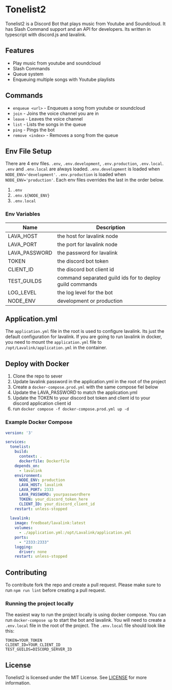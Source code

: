 # Tonelist2
Tonelist2 is a Discord Bot that plays music from Youtube and Soundcloud. It has Slash Command support and an API for developers. Its written in typescript with discord.js and lavalink.

## Features
- Play music from youtube and soundcloud
- Slash Commands
- Queue system
- Enqueuing multiple songs with Youtube playlists

## Commands
- `enqueue <url>` - Enqueues a song from youtube or soundcloud
- `join` - Joins the voice channel you are in
- `leave` - Leaves the voice channel
- `list` - Lists the songs in the queue
- `ping` - Pings the bot
- `remove <index>` - Removes a song from the queue

## Env File Setup
There are 4 env files. `.env`, `.env.development`, `.env.production`, `.env.local`. `.env` and `.env.local` are always loaded. `.env.development` is loaded when `NODE_ENV='development'`. `.env.production` is loaded when `NODE_ENV='production'`. Each env files overrides the last in the order below.

1. `.env`
2. `.env.${NODE_ENV}`
3. `.env.local`

### Env Variables
| Name          | Description                                              |
| ------------- | -------------------------------------------------------- |
| LAVA_HOST     | the host for lavalink node                               |
| LAVA_PORT     | the port for lavalink node                               |
| LAVA_PASSWORD | the password for lavalink                                |
| TOKEN         | the discord bot token                                    |
| CLIENT_ID     | the discord bot client id                                |
| TEST_GUILDS   | command separated guild ids for to deploy guild commands |
| LOG_LEVEL     | the log level for the bot                                |
| NODE_ENV      | development or production                                |

## Application.yml
The `application.yml` file in the root is used to configure lavalink. Its just the default configuration for lavalink. If you are going to run lavalink in docker, you need to mount the `application.yml` file to `/opt/Lavalink/application.yml` in the container.

## Deploy with Docker
1. Clone the repo to sever
2. Update lavalink password in the application.yml in the root of the project
3. Create a `docker-compose.prod.yml` with the same compose fiel below
4. Update the LAVA_PASSWORD to match the application.yml
5. Update the TOKEN to your discord bot token and client id to your discord application client id
6. run `docker compose -f docker-compose.prod.yml up -d`

### Example Docker Compose
```yml
version: '3'

services:
  tonelist:
    build:
      context: .
      dockerfile: Dockerfile
    depends_on:
      - lavalink
    environment:
      NODE_ENV: production
      LAVA_HOST: lavalink
      LAVA_PORT: 2333
      LAVA_PASSWORD: yourpasswordhere
      TOKEN: your_discord_token_here
      CLIENT_ID: your_discord_client_id
    restart: unless-stopped
  
  lavalink:
    image: fredboat/lavalink:latest
    volumes:
      - ./application.yml:/opt/Lavalink/application.yml
    ports:
      - "2333:2333"
    logging:
      driver: none
    restart: unless-stopped
```



## Contributing
To contribute fork the repo and create a pull request. Please make sure to run `npm run lint` before creating a pull request.

### Running the project locally
The easiest way to run the project locally is using docker compose. You can run `docker-compose up` to start the bot and lavalink. You will need to create a `.env.local` file in the root of the project. The `.env.local` file should look like this:

```env
TOKEN=YOUR_TOKEN
CLIENT_ID=YOUR_CLIENT_ID
TEST_GUILDS=DISCORD_SERVER_ID
```

## License
Tonelist2 is licensed under the MIT License. See [LICENSE](LICENSE) for more information.

